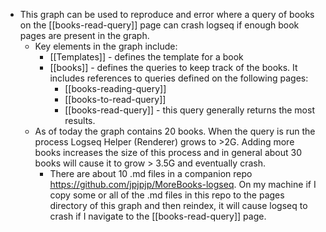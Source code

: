 - This graph can be used to reproduce and error where a query of books on the [[books-read-query]] page can crash logseq if enough book pages are present in the graph.
	- Key elements in the graph include:
		- [[Templates]] - defines the template for a book
		- [[books]] - defines the queries to keep track of the books.  It includes references to queries defined on the following pages:
			- [[books-reading-query]]
			- [[books-to-read-query]]
			- [[books-read-query]] - this query generally returns the most results.
	- As of today the graph contains 20 books.  When the query is run the process Logseq Helper (Renderer) grows to >2G.   Adding more books increases the size of this process and in general about 30 books will cause it to grow > 3.5G and eventually crash.
		- There are about 10 .md files in a companion repo https://github.com/jpjpjp/MoreBooks-logseq. 
		    On my machine if I copy some or all of the .md files in this repo to the pages directory of this graph and then reindex, it will cause logseq to crash if I navigate to the [[books-read-query]] page.